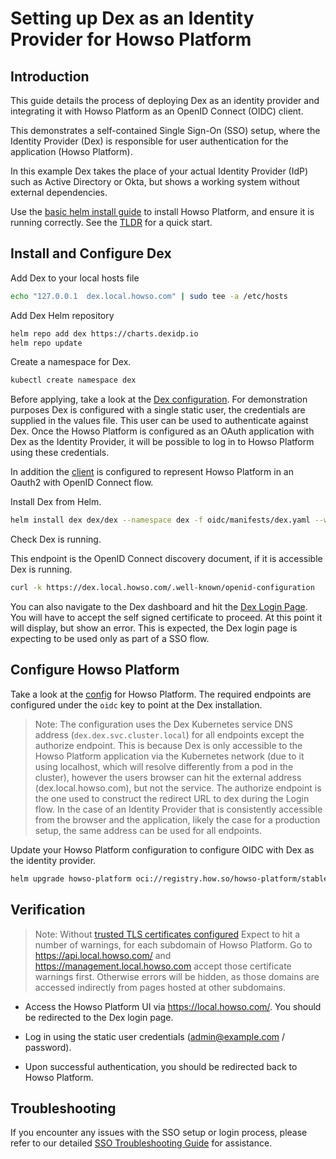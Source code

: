 # Setting up Dex as an Identity Provider for Howso Platform

## Introduction

This guide details the process of deploying Dex as an identity provider and integrating it with Howso Platform as an OpenID Connect (OIDC) client.

This demonstrates a self-contained Single Sign-On (SSO) setup, where the Identity Provider (Dex) is responsible for user authentication for the application (Howso Platform).

In this example Dex takes the place of your actual Identity Provider (IdP) such as Active Directory or Okta, but shows a working system without external dependencies.

Use the [basic helm install guide](../helm-basic/README.md) to install Howso Platform, and ensure it is running correctly.  See the [TLDR](../common/README.md#basic-helm-install) for a quick start.

## Install and Configure Dex 

Add Dex to your local hosts file

```sh
echo "127.0.0.1  dex.local.howso.com" | sudo tee -a /etc/hosts
```


Add Dex Helm repository

```bash
helm repo add dex https://charts.dexidp.io
helm repo update
```

Create a namespace for Dex.

```bash
kubectl create namespace dex
```

Before applying, take a look at the [Dex configuration](./manifests/dex.yaml).  For demonstration purposes Dex is configured with a single static user, the credentials are supplied in the values file.  This user can be used to authenticate against Dex.  Once the Howso Platform is configured as an OAuth application with Dex as the Identity Provider, it will be possible to log in to Howso Platform using these credentials.

In addition the [client](https://www.oauth.com/oauth2-servers/definitions/) is configured to represent Howso Platform in an Oauth2 with OpenID Connect flow.


Install Dex from Helm.

```bash
helm install dex dex/dex --namespace dex -f oidc/manifests/dex.yaml --wait
```

Check Dex is running.

This endpoint is the OpenID Connect discovery document, if it is accessible Dex is running.

```bash
curl -k https://dex.local.howso.com/.well-known/openid-configuration
```

You can also navigate to the Dex dashboard and hit the [Dex Login Page](https://dex.local.howso.com/auth).  You will have to accept the self signed certificate to proceed.  At this point it will display, but show an error.  This is expected, the Dex login page is expecting to be used only as part of a SSO flow.


## Configure Howso Platform

Take a look at the [config](./manifests/howso-platform.yaml) for Howso Platform.  The required endpoints are configured under the `oidc` key to point at the Dex installation.   

> Note: The configuration uses the Dex Kubernetes service DNS address (`dex.dex.svc.cluster.local`) for all endpoints except the authorize endpoint.  This is because Dex is only accessible to the Howso Platform application via the Kubernetes network (due to it using localhost, which will resolve differently from a pod in the cluster), however the users browser can hit the external address (dex.local.howso.com), but not the service.  The authorize endpoint is the one used to construct the redirect URL to dex during the Login flow.  In the case of an Identity Provider that is consistently accessible from the browser and the application, likely the case for a production setup, the same address can be used for all endpoints.

Update your Howso Platform configuration to configure OIDC with Dex as the identity provider.

```bash
helm upgrade howso-platform oci://registry.how.so/howso-platform/stable/howso-platform --namespace howso --values oidc/manifests/howso-platform.yaml --wait
```

## Verification

> Note: Without [trusted TLS certificates configured](../custom-ingress-cert/README.md) Expect to hit a number of warnings, for each subdomain of Howso Platform.  Go to https://api.local.howso.com/ and https://management.local.howso.com accept those certificate warnings first.  Otherwise errors will be hidden, as those domains are accessed indirectly from pages hosted at other subdomains.  

- Access the Howso Platform UI via https://local.howso.com/.  You should be redirected to the Dex login page.

- Log in using the static user credentials (admin@example.com / password).

- Upon successful authentication, you should be redirected back to Howso Platform.


## Troubleshooting 

If you encounter any issues with the SSO setup or login process, please refer to our detailed [SSO Troubleshooting Guide](./troubleshooting.md) for assistance.
